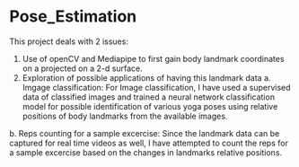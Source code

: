 # Pose_Estimation

This project deals with 2 issues: 
1. Use of openCV and Mediapipe to first gain body landmark coordinates on a projected on a 2-d surface.
2. Exploration of possible applications of having this landmark data
  a. Imgage classification:
    For Image classification, I have used a supervised data of classified images and trained a neural network classification model for possible identification of various yoga poses using relative positions of body landmarks from the available images.
  
  b. Reps counting for a sample excercise:
    Since the landmark data can be captured for real time videos as well, I have attempted to count the reps for a sample excercise based on the changes in landmarks relative positions.
    
    
  
  
  
 



